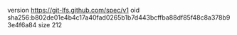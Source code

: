 version https://git-lfs.github.com/spec/v1
oid sha256:b802de01e4b4c17a40fad0265b1b7d443bcffba88df85f48c8a378b93e4f6a84
size 212
